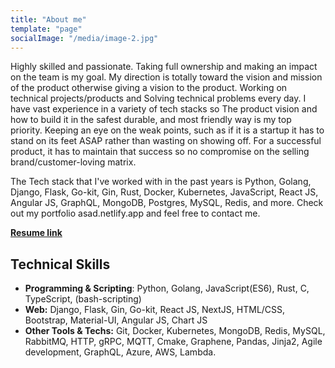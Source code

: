 ```yaml
---
title: "About me"
template: "page"
socialImage: "/media/image-2.jpg"
---
```


Highly skilled and passionate. Taking full ownership and making an impact on the team is my goal. My direction is totally toward the vision and mission of the product otherwise giving a vision to the product. Working on technical projects/products and Solving technical problems every day. I have vast experience in a variety of tech stacks so The product vision and how to build it in the safest durable, and most friendly way is my top priority. Keeping an eye on the weak points, such as if it is a startup it has to stand on its feet ASAP rather than wasting on showing off. For a successful product, it has to maintain that success so no compromise on the selling brand/customer-loving matrix.

The Tech stack that I've worked with in the past years is Python, Golang, Django, Flask, Go-kit, Gin, Rust, Docker, Kubernetes, JavaScript, React JS, Angular JS, GraphQL, MongoDB, Postgres, MySQL, Redis, and more.
Check out my portfolio asad.netlify.app and feel free to contact me. <br>

**[Resume link](https://github.com/AsadullahFarooqi/resume/raw/master/Asadullah%20Farooqi%20Resume.pdf)** <br>


## Technical Skills <br>
- **Programming & Scripting**:​ Python, Golang, JavaScript(ES6), Rust, C, TypeScript, (bash-scripting) <br>
- **Web:** Django, Flask, Gin, Go-kit, React JS, NextJS, HTML/CSS, Bootstrap, Material-UI, Angular JS, Chart JS<br>
- **Other Tools & Techs:** Git, Docker, Kubernetes, MongoDB, Redis, MySQL, RabbitMQ, HTTP, gRPC, MQTT, Cmake, Graphene, Pandas, Jinja2, Agile development, GraphQL, Azure, AWS, Lambda. <br>

